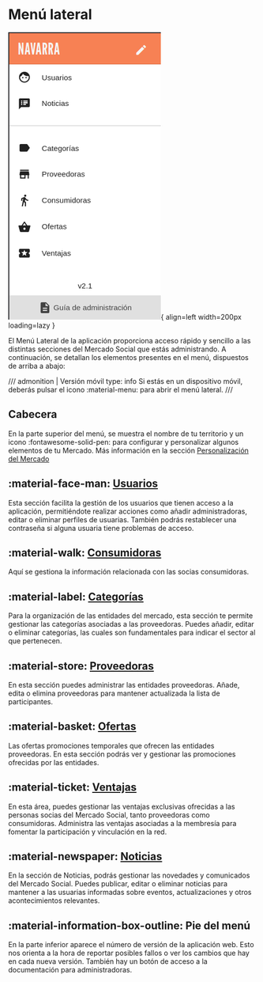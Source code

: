 
# Menú lateral

![Menú Lateral](../../assets/menu_lateral_mercado.png){ align=left width=200px loading=lazy }

El Menú Lateral de la aplicación proporciona acceso rápido y sencillo a las distintas secciones del Mercado Social que estás administrando. A continuación, se detallan los elementos presentes en el menú, dispuestos de arriba a abajo:
    
/// admonition | Versión móvil 
    type: info
Si estás en un dispositivo móvil, deberás pulsar el icono :material-menu: para abrir el menú lateral.
///


## Cabecera
En la parte superior del menú, se muestra el nombre de tu territorio y un icono :fontawesome-solid-pen: para configurar 
y personalizar algunos elementos de tu Mercado. Más información en la sección [Personalización del Mercado](../personalizacion.md)

## :material-face-man: [Usuarios](usuarias.md)
Esta sección facilita la gestión de los usuarios que tienen acceso a la aplicación, permitiéndote realizar acciones 
como añadir administradoras, editar o eliminar perfiles de usuarias. También podrás restablecer una contraseña si 
alguna usuaria tiene problemas de acceso.

## :material-walk: [Consumidoras](consumidoras.md)
Aquí se gestiona la información relacionada con las socias consumidoras.

## :material-label: [Categorías](categorias.md)
Para la organización de las entidades del mercado, esta sección te permite gestionar las categorías asociadas a las proveedoras. 
Puedes añadir, editar o eliminar categorías, las cuales son fundamentales para indicar el sector al que pertenecen.

## :material-store: [Proveedoras](proveedoras.md)
En esta sección puedes administrar las entidades proveedoras. Añade, edita o elimina proveedoras para mantener actualizada 
la lista de participantes.

## :material-basket: [Ofertas](ofertas.md)
Las ofertas promociones temporales que ofrecen las entidades proveedoras.
En esta sección podrás ver y gestionar las promociones ofrecidas por las entidades. 

## :material-ticket: [Ventajas](ventajas.md)
En esta área, puedes gestionar las ventajas exclusivas ofrecidas a las personas socias del Mercado Social, 
tanto proveedoras como consumidoras. Administra las ventajas asociadas a la membresía para fomentar la participación 
y vinculación en la red.

## :material-newspaper: [Noticias](noticias.md)
En la sección de Noticias, podrás gestionar las novedades y comunicados del Mercado Social. Puedes publicar, editar o eliminar noticias para mantener a las usuarias informadas sobre eventos, actualizaciones y otros acontecimientos relevantes.

## :material-information-box-outline: Pie del menú
En la parte inferior aparece el número de versión de la aplicación web. Esto nos orienta a la hora de reportar posibles
fallos o ver los cambios que hay en cada nueva versión.
También hay un botón de acceso a la documentación para administradoras.